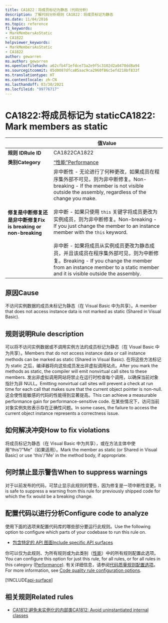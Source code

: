 ```yaml
---
title: CA1822：将成员标记为静态（代码分析）
description: 了解代码分析规则 CA1822：将成员标记为静态
ms.date: 11/04/2016
ms.topic: reference
f1_keywords:
- MarkMembersAsStatic
- CA1822
helpviewer_keywords:
- MarkMembersAsStatic
- CA1822
author: gewarren
ms.author: gewarren
ms.openlocfilehash: a62cfb4f1efdce73a2e9f5c3102d2a0470dd8a94
ms.sourcegitcommit: 05d0087dfca85aac9ca2960f86c5efd218bf833f
ms.translationtype: HT
ms.contentlocale: zh-CN
ms.lasthandoff: 03/30/2021
ms.locfileid: "99776717"
---
```

# <a name="ca1822-mark-members-as-static"></a><span data-ttu-id="0e6b2-103">CA1822:将成员标记为 static</span><span class="sxs-lookup"><span data-stu-id="0e6b2-103">CA1822: Mark members as static</span></span>

| | <span data-ttu-id="0e6b2-104">值</span><span class="sxs-lookup"><span data-stu-id="0e6b2-104">Value</span></span> |
|-|-|
| <span data-ttu-id="0e6b2-105">**规则 ID**</span><span class="sxs-lookup"><span data-stu-id="0e6b2-105">**Rule ID**</span></span> |<span data-ttu-id="0e6b2-106">CA1822</span><span class="sxs-lookup"><span data-stu-id="0e6b2-106">CA1822</span></span>|
| <span data-ttu-id="0e6b2-107">**类别**</span><span class="sxs-lookup"><span data-stu-id="0e6b2-107">**Category**</span></span> |[<span data-ttu-id="0e6b2-108">“性能”</span><span class="sxs-lookup"><span data-stu-id="0e6b2-108">Performance</span></span>](performance-warnings.md)|
| <span data-ttu-id="0e6b2-109">**修复是中断修复还是非中断修复**</span><span class="sxs-lookup"><span data-stu-id="0e6b2-109">**Fix is breaking or non-breaking**</span></span> |<span data-ttu-id="0e6b2-110">非中断性 - 无论进行了何种更改，如果成员在程序集外部不可见，则为非中断修复。</span><span class="sxs-lookup"><span data-stu-id="0e6b2-110">Non-breaking - If the member is not visible outside the assembly, regardless of the change you make.</span></span><br /><br /><span data-ttu-id="0e6b2-111">非中断 - 如果只使用 `this` 关键字将成员更改为实例成员，则为非中断修复。</span><span class="sxs-lookup"><span data-stu-id="0e6b2-111">Non-breaking - If you just change the member to an instance member with the `this` keyword.</span></span><br/><br/><span data-ttu-id="0e6b2-112">非中断 - 如果将成员从实例成员更改为静态成员，并且该成员在程序集外部可见，则为中断修复。</span><span class="sxs-lookup"><span data-stu-id="0e6b2-112">Breaking - If you change the member from an instance member to a static member and it is visible outside the assembly.</span></span>|

## <a name="cause"></a><span data-ttu-id="0e6b2-113">原因</span><span class="sxs-lookup"><span data-stu-id="0e6b2-113">Cause</span></span>

<span data-ttu-id="0e6b2-114">不访问实例数据的成员未标记为静态（在 Visual Basic 中为共享）。</span><span class="sxs-lookup"><span data-stu-id="0e6b2-114">A member that does not access instance data is not marked as static (Shared in Visual Basic).</span></span>

## <a name="rule-description"></a><span data-ttu-id="0e6b2-115">规则说明</span><span class="sxs-lookup"><span data-stu-id="0e6b2-115">Rule description</span></span>

<span data-ttu-id="0e6b2-116">可以将不访问实例数据或不调用实例方法的成员标记为静态（在 Visual Basic 中为共享）。</span><span class="sxs-lookup"><span data-stu-id="0e6b2-116">Members that do not access instance data or call instance methods can be marked as static (Shared in Visual Basic).</span></span> <span data-ttu-id="0e6b2-117">在将这些方法标记为 static 之后，编译器将向这些成员发出非虚拟调用站点。</span><span class="sxs-lookup"><span data-stu-id="0e6b2-117">After you mark the methods as static, the compiler will emit nonvirtual call sites to these members.</span></span> <span data-ttu-id="0e6b2-118">发出非虚拟调用网站将禁止在运行时检查每个调用，以确保当前对象指针为非 NULL。</span><span class="sxs-lookup"><span data-stu-id="0e6b2-118">Emitting nonvirtual call sites will prevent a check at run time for each call that makes sure that the current object pointer is non-null.</span></span> <span data-ttu-id="0e6b2-119">这会使性能敏感的代码的性能得到显著提高。</span><span class="sxs-lookup"><span data-stu-id="0e6b2-119">This can achieve a measurable performance gain for performance-sensitive code.</span></span> <span data-ttu-id="0e6b2-120">在某些情况下，访问当前对象实例失败表示存在正确性问题。</span><span class="sxs-lookup"><span data-stu-id="0e6b2-120">In some cases, the failure to access the current object instance represents a correctness issue.</span></span>

## <a name="how-to-fix-violations"></a><span data-ttu-id="0e6b2-121">如何解决冲突</span><span class="sxs-lookup"><span data-stu-id="0e6b2-121">How to fix violations</span></span>

<span data-ttu-id="0e6b2-122">将成员标记为静态（在 Visual Basic 中为共享），或在方法主体中使用“this”/“Me”（如果适用）。</span><span class="sxs-lookup"><span data-stu-id="0e6b2-122">Mark the member as static (or Shared in Visual Basic) or use 'this'/'Me' in the method body, if appropriate.</span></span>

## <a name="when-to-suppress-warnings"></a><span data-ttu-id="0e6b2-123">何时禁止显示警告</span><span class="sxs-lookup"><span data-stu-id="0e6b2-123">When to suppress warnings</span></span>

<span data-ttu-id="0e6b2-124">对于以前发布的代码，可禁止显示此规则的警告，因为修复是一项中断性变更。</span><span class="sxs-lookup"><span data-stu-id="0e6b2-124">It is safe to suppress a warning from this rule for previously shipped code for which the fix would be a breaking change.</span></span>

## <a name="configure-code-to-analyze"></a><span data-ttu-id="0e6b2-125">配置代码以进行分析</span><span class="sxs-lookup"><span data-stu-id="0e6b2-125">Configure code to analyze</span></span>

<span data-ttu-id="0e6b2-126">使用下面的选项来配置代码库的哪些部分要运行此规则。</span><span class="sxs-lookup"><span data-stu-id="0e6b2-126">Use the following option to configure which parts of your codebase to run this rule on.</span></span>

- [<span data-ttu-id="0e6b2-127">包含特定的 API 图面</span><span class="sxs-lookup"><span data-stu-id="0e6b2-127">Include specific API surfaces</span></span>](#include-specific-api-surfaces)

<span data-ttu-id="0e6b2-128">你可以仅为此规则、为所有规则或为此类别（[性能](performance-warnings.md)）中的所有规则配置此选项。</span><span class="sxs-lookup"><span data-stu-id="0e6b2-128">You can configure this option for just this rule, for all rules, or for all rules in this category ([Performance](performance-warnings.md)).</span></span> <span data-ttu-id="0e6b2-129">有关详细信息，请参阅[代码质量规则配置选项](../code-quality-rule-options.md)。</span><span class="sxs-lookup"><span data-stu-id="0e6b2-129">For more information, see [Code quality rule configuration options](../code-quality-rule-options.md).</span></span>

[!INCLUDE[api-surface](~/includes/code-analysis/api-surface.md)]

## <a name="related-rules"></a><span data-ttu-id="0e6b2-130">相关规则</span><span class="sxs-lookup"><span data-stu-id="0e6b2-130">Related rules</span></span>

- [<span data-ttu-id="0e6b2-131">CA1812:避免未实例化的内部类</span><span class="sxs-lookup"><span data-stu-id="0e6b2-131">CA1812: Avoid uninstantiated internal classes</span></span>](ca1812.md)
